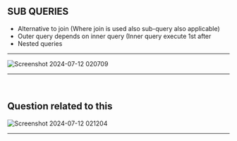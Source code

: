 ## SUB QUERIES
- Alternative to join (Where join is used also sub-query also applicable)
- Outer query depends on inner query (Inner query execute 1st after
- Nested queries

<hr>

![Screenshot 2024-07-12 020709](https://github.com/user-attachments/assets/826bc908-ddd1-4a21-b0e8-780d94141805)

<hr>
<br>

## Question related to this

![Screenshot 2024-07-12 021204](https://github.com/user-attachments/assets/10b34140-f969-4f3f-9c0f-cbf1d4a64be4)

<hr>
<br>
